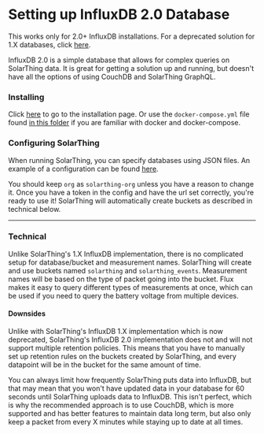 # Setting up InfluxDB 2.0 Database
This works only for 2.0+ InfluxDB installations. For a deprecated solution for 1.X databases, click [here](./influxdb_setup.md).

InfluxDB 2.0 is a simple database that allows for complex queries on SolarThing data. It is great for getting
a solution up and running, but doesn't have all the options of using CouchDB and SolarThing GraphQL.

### Installing
Click [here](https://docs.influxdata.com/influxdb/v2.0/get-started/) to go to the installation page. Or use the `docker-compose.yml` file
found [in this folder](../../config_templates/docker/influxdb2) if you are familiar with docker and docker-compose.

### Configuring SolarThing
When running SolarThing, you can specify databases using JSON files. An example of a configuration can be found [here](../../config_templates/databases/influxdb2_template.json).

You should keep `org` as `solarthing-org` unless you have a reason to change it. Once you have a token in the config and have
the url set correctly, you're ready to use it! SolarThing will automatically create buckets as described in technical below.

---

### Technical

Unlike SolarThing's 1.X InfluxDB implementation, there is no complicated setup for database/bucket and measurement names.
SolarThing will create and use buckets named `solarthing` and `solarthing_events`. Measurement names will be based
on the type of packet going into the bucket. Flux makes it easy to query different types of measurements at once, which
can be used if you need to query the battery voltage from multiple devices.
#### Downsides
Unlike with SolarThing's InfluxDB 1.X implementation which is now deprecated, SolarThing's InfluxDB 2.0 implementation
does not and will not support multiple retention policies. This means that you have to manually set up
retention rules on the buckets created by SolarThing, and every datapoint will be in the bucket for the
same amount of time.

You can always limit how frequently SolarThing puts data into InfluxDB, but that may mean that you won't have
updated data in your database for 60 seconds until SolarThing uploads data to InfluxDB. This isn't perfect, which
is why the recommended approach is to use CouchDB, which is more supported and has better features to maintain data long
term, but also only keep a packet from every X minutes while staying up to date at all times.
